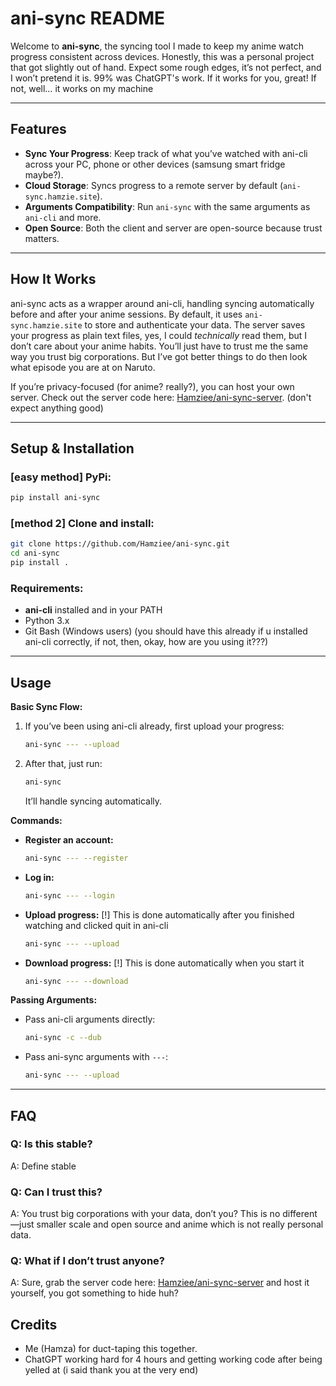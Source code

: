 # ani-sync README

Welcome to **ani-sync**, the syncing tool I made to keep my anime watch progress consistent across devices. Honestly, this was a personal project that got slightly out of hand. Expect some rough edges, it’s not perfect, and I won’t pretend it is. 99% was ChatGPT's work. If it works for you, great! If not, well… it works on my machine

---

## Features

- **Sync Your Progress**: Keep track of what you’ve watched with ani-cli across your PC, phone or other devices (samsung smart fridge maybe?).
- **Cloud Storage**: Syncs progress to a remote server by default (`ani-sync.hamzie.site`).
- **Arguments Compatibility**: Run `ani-sync` with the same arguments as `ani-cli` and more.
- **Open Source**: Both the client and server are open-source because trust matters.

---

## How It Works

ani-sync acts as a wrapper around ani-cli, handling syncing automatically before and after your anime sessions. By default, it uses `ani-sync.hamzie.site` to store and authenticate your data. The server saves your progress as plain text files, yes, I could *technically* read them, but I don’t care about your anime habits. You’ll just have to trust me the same way you trust big corporations. But I’ve got better things to do then look what episode you are at on Naruto. 

If you’re privacy-focused (for anime? really?), you can host your own server. Check out the server code here: [Hamziee/ani-sync-server](https://github.com/Hamziee/ani-sync-server). (don't expect anything good)


---

## Setup & Installation

### [easy method] PyPi:
```bash
pip install ani-sync
```

### [method 2] Clone and install:
```bash
git clone https://github.com/Hamziee/ani-sync.git
cd ani-sync
pip install .
```

### Requirements:
- **ani-cli** installed and in your PATH
- Python 3.x
- Git Bash (Windows users) (you should have this already if u installed ani-cli correctly, if not, then, okay, how are you using it???)

---

## Usage

**Basic Sync Flow:**

1. If you’ve been using ani-cli already, first upload your progress:
   ```bash
   ani-sync --- --upload
   ```
2. After that, just run:
   ```bash
   ani-sync
   ```
   It’ll handle syncing automatically.

**Commands:**

- **Register an account:**
  ```bash
  ani-sync --- --register
  ```
- **Log in:**
  ```bash
  ani-sync --- --login
  ```
- **Upload progress:** [!] This is done automatically after you finished watching and clicked quit in ani-cli
  ```bash
  ani-sync --- --upload
  ```
- **Download progress:** [!] This is done automatically when you start it
  ```bash
  ani-sync --- --download
  ```

**Passing Arguments:**

- Pass ani-cli arguments directly:
  ```bash
  ani-sync -c --dub
  ```
- Pass ani-sync arguments with `---`:
  ```bash
  ani-sync --- --upload
  ```

---

## FAQ

### Q: Is this stable?
A: Define stable

### Q: Can I trust this?
A: You trust big corporations with your data, don’t you? This is no different—just smaller scale and open source and anime which is not really personal data.

### Q: What if I don’t trust anyone?
A: Sure, grab the server code here: [Hamziee/ani-sync-server](https://github.com/Hamziee/ani-sync-server) and host it yourself, you got something to hide huh?

## Credits

- Me (Hamza) for duct-taping this together.
- ChatGPT working hard for 4 hours and getting working code after being yelled at (i said thank you at the very end)